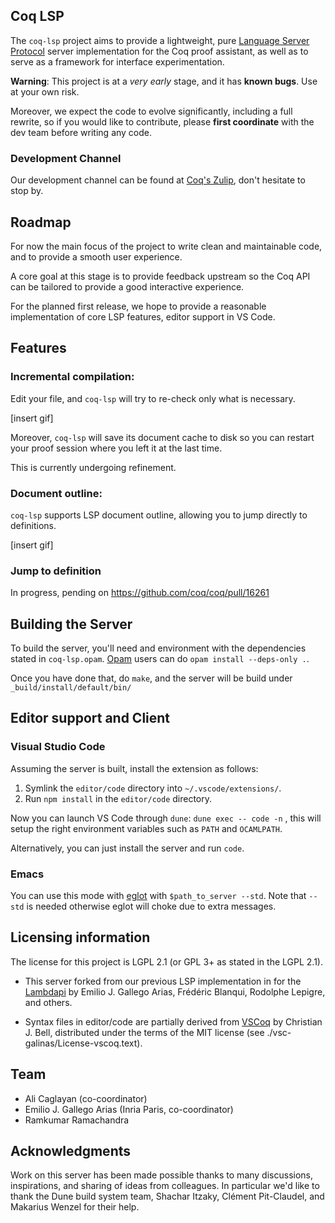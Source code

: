 ## Coq LSP

The `coq-lsp` project aims to provide a lightweight, pure [Language
Server
Protocol](https://microsoft.github.io/language-server-protocol/)
server implementation for the Coq proof assistant, as well as to serve
as a framework for interface experimentation.

**Warning**: This project is at a _very early_ stage, and it has
**known bugs**. Use at your own risk.

Moreover, we expect the code to evolve significantly, including a full
rewrite, so if you would like to contribute, please **first
coordinate** with the dev team before writing any code.

### Development Channel

Our development channel can be found at [Coq's
Zulip](https://coq.zulipchat.com/#narrow/stream/329642-coq-lsp), don't
hesitate to stop by.

## Roadmap

For now the main focus of the project to write clean and maintainable
code, and to provide a smooth user experience.

A core goal at this stage is to provide feedback upstream so the Coq
API can be tailored to provide a good interactive experience.

For the planned first release, we hope to provide a reasonable
implementation of core LSP features, editor support in VS Code.

## Features

### Incremental compilation:

Edit your file, and `coq-lsp` will try to re-check only what is necessary.

[insert gif]

Moreover, `coq-lsp` will save its document cache to disk so you can
restart your proof session where you left it at the last time.

This is currently undergoing refinement.

### Document outline:

`coq-lsp` supports LSP document outline, allowing you to jump directly
to definitions.

[insert gif]

### Jump to definition

In progress, pending on https://github.com/coq/coq/pull/16261

## Building the Server

To build the server, you'll need and environment with the dependencies
stated in `coq-lsp.opam`. [Opam](https://opam.ocaml.org/) users can do
`opam install --deps-only .`.

Once you have done that, do `make`, and the server will be build under
`_build/install/default/bin/`

## Editor support and Client

### Visual Studio Code

Assuming the server is built, install the extension as follows:

 1. Symlink the `editor/code` directory into `~/.vscode/extensions/`.
 2. Run `npm install` in the `editor/code` directory.

Now you can launch VS Code through `dune`: `dune exec -- code -n` ,
this will setup the right environment variables such as `PATH` and
`OCAMLPATH`.

Alternatively, you can just install the server and run `code`.

### Emacs

You can use this mode with [eglot]() with `$path_to_server
--std`. Note that `--std` is needed otherwise eglot will choke due to
extra messages.

## Licensing information

The license for this project is LGPL 2.1 (or GPL 3+ as stated in the LGPL 2.1).

- This server forked from our previous LSP implementation in for the
  [Lambdapi](https://github.com/Deducteam/lambdapi) by Emilio
  J. Gallego Arias, Frédéric Blanqui, Rodolphe Lepigre, and others.

- Syntax files in editor/code are partially derived from
  [VSCoq](https://github.com/siegebell/vscoq) by Christian J. Bell,
  distributed under the terms of the MIT license (see
  ./vsc-galinas/License-vscoq.text).

## Team

- Ali Caglayan (co-coordinator)
- Emilio J. Gallego Arias (Inria Paris, co-coordinator)
- Ramkumar Ramachandra

## Acknowledgments

Work on this server has been made possible thanks to many discussions,
inspirations, and sharing of ideas from colleagues. In particular we'd
like to thank the Dune build system team, Shachar Itzaky, Clément
Pit-Claudel, and Makarius Wenzel for their help.
